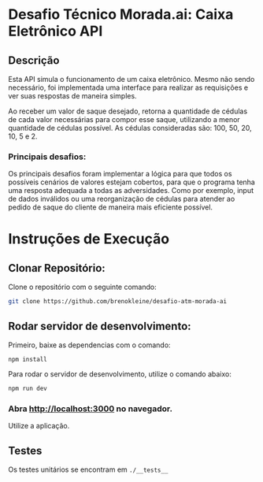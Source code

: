# Desafio Técnico Morada.ai: Caixa Eletrônico API

## Descrição
Esta API simula o funcionamento de um caixa eletrônico. Mesmo não sendo necessário, foi implementada uma interface para realizar as requisições e ver suas respostas de maneira simples.

Ao receber um valor de saque desejado, retorna a quantidade de cédulas de cada valor necessárias para compor esse saque, utilizando a menor quantidade de cédulas possível. As cédulas consideradas são: 100, 50, 20, 10, 5 e 2.

### Principais desafios:
Os principais desafios foram implementar a lógica para que todos os possíveis cenários de valores estejam cobertos, para que o programa tenha uma resposta adequada a todas as adversidades. Como por exemplo, input de dados inválidos ou uma reorganização de cédulas para atender ao pedido de saque do cliente de maneira mais eficiente possível.

# Instruções de Execução

## Clonar Repositório:
Clone o repositório com o seguinte comando:
```bash
git clone https://github.com/brenokleine/desafio-atm-morada-ai
```
## Rodar servidor de desenvolvimento:
Primeiro, baixe as dependencias com o comando:
```
npm install
```

Para rodar o servidor de desenvolvimento, utilize o comando abaixo:
```bash
npm run dev
```

### Abra [http://localhost:3000](http://localhost:3000) no navegador.

Utilize a aplicação.

## Testes
Os testes unitários se encontram em `./__tests__`

